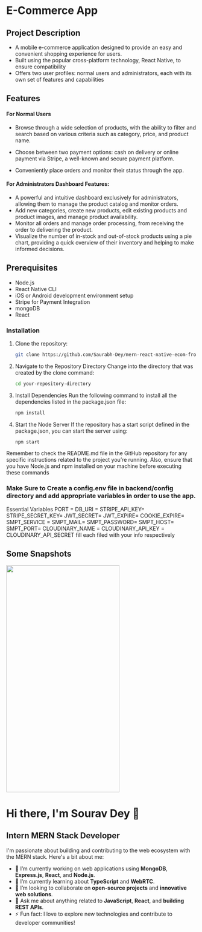 # E-Commerce App

## Project Description

- A mobile e-commerce application designed to provide an easy and convenient shopping
experience for users.
- Built using the popular cross-platform technology, React Native, to ensure compatibility
- Offers two user profiles: normal users and administrators, each with its own set of
features and capabilities

## Features

#### For Normal Users
- Browse through a wide selection of products, with the ability to filter and search based
on various criteria such as category, price, and product name.

- Choose between two payment options: cash on delivery or online payment via Stripe, a
well-known and secure payment platform.
- Conveniently place orders and monitor their status through the app.


#### For Administrators Dashboard Features:
- A powerful and intuitive dashboard exclusively for administrators, allowing them to
manage the product catalog and monitor orders.
- Add new categories, create new products, edit existing products and product images,
and manage product availability.
- Monitor all orders and manage order processing, from receiving the order to delivering
the product.
- Visualize the number of in-stock and out-of-stock products using a pie chart, providing a
quick overview of their inventory and helping to make informed decisions.



## Prerequisites

- Node.js
- React Native CLI
- iOS or Android development environment setup
- Stripe for Payment Integration
- mongoDB
- React

### Installation

1. Clone the repository:
   ```sh
   git clone https://github.com/Saurabh-Dey/mern-react-native-ecom-frontend.git   
2. Navigate to the Repository Directory Change into the directory that was created by the clone command:
   ```sh
   cd your-repository-directory
3. Install Dependencies Run the following command to install all the dependencies listed in the package.json file:
   ```sh
   npm install
4. Start the Node Server If the repository has a start script defined in the package.json, you can start the server using:
   ```sh
   npm start

Remember to check the README.md file in the GitHub repository for any specific instructions related to the project you’re running. Also, ensure that you have Node.js and npm installed on your machine before executing these commands

### Make Sure to Create a config.env file in backend/config directory and add appropriate variables in order to use the app.

Essential Variables      PORT = DB_URI = STRIPE_API_KEY= STRIPE_SECRET_KEY= JWT_SECRET= JWT_EXPIRE= COOKIE_EXPIRE= SMPT_SERVICE = SMPT_MAIL= SMPT_PASSWORD= SMPT_HOST= SMPT_PORT= CLOUDINARY_NAME = CLOUDINARY_API_KEY = CLOUDINARY_API_SECRET fill each filed with your info respectively

## Some Snapshots
<img src="https://github.com/Saurabh-Dey/mern-react-native-ecom-frontend/blob/master/appScreenShots/homeScreen.png" width="300" height="600">



# Hi there, I'm Sourav Dey 👋

## Intern MERN Stack Developer

I'm passionate about building and contributing to the web ecosystem with the MERN stack. Here's a bit about me:

- 🔭 I’m currently working on web applications using **MongoDB**, **Express.js**, **React**, and **Node.js**.
- 🌱 I’m currently learning about **TypeScript** and **WebRTC**.
- 👯 I’m looking to collaborate on **open-source projects** and **innovative web solutions**.
- 💬 Ask me about anything related to **JavaScript**, **React**, and **building REST APIs**.
- ⚡ Fun fact: I love to explore new technologies and contribute to developer communities!

